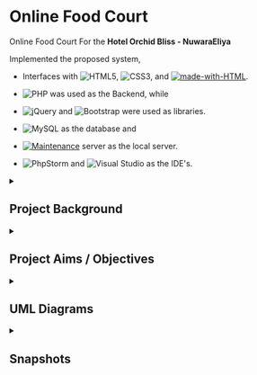 # Online Food Court

Online Food Court For the **Hotel Orchid Bliss - NuwaraEliya** 

Implemented the proposed system,
- Interfaces with ![HTML5](https://img.shields.io/badge/HTML5-%23E34F26.svg?style=plastic&logo=html5&logoColor=white), ![CSS3](https://img.shields.io/badge/CSS3-%231572B6.svg?style=plastic&logo=CSS3&logoColor=white), and [![made-with-HTML](https://img.shields.io/badge/JavaScript-%23323330.svg?style=plastic&logo=javascript&logoColor=%23F7DF1E)](https://www.javascript.com/). 

- ![PHP](https://img.shields.io/badge/PHP-%23777BB4.svg?style=plastic&logo=php&logoColor=white) was used as the Backend, while 

- ![jQuery](https://img.shields.io/badge/jQuery-%230769AD.svg?style=plastic&logo=jquery&logoColor=white) and ![Bootstrap](https://img.shields.io/badge/Bootstrap-%23563D7C.svg?style=plastic&logo=bootstrap&logoColor=white) were used as libraries. 

- ![MySQL](https://img.shields.io/badge/MySql-%2300f.svg?style=plastic&logo=mysql&logoColor=white) as the database and 

- [![Maintenance](https://img.shields.io/badge/X.A.M.P.P-red.svg)](https://bitbucket.org/lbesson/ansi-colors) server as the local server.

- ![PhpStorm](https://img.shields.io/badge/PhpStorm-143?style=plastic&logo=phpstorm&logoColor=black&color=black&labelColor=darkorchid) and ![Visual Studio](https://img.shields.io/badge/Visual%20Studio%20Code-5C2D91.svg?style=plastic&logo=visual-studio&logoColor=white) as the IDE's.

<details>
	<summary> <h2> Project Background </h2> </summary>
<p align="center">

The "Online Food Court" designed and developed for the Client's Hotel, which has a Food Court, consists of three Restaurants. 
	Namely,
	
- **Restaurant 1 – "Pastry Shop"** 
- **Restaurant 2 – "The Lounge"** 
- **Restaurant 3 – "Buffets"** 

The online Food Court system that we are significantly designed simplifies the Ordering Process and the Table Reservation Process of the Hotel for both the Customers and the Restaurant Employees. 

- For the **"Pastry Shop"** and **"The Lounge"** we designed a **"FOOD ORDERING SYSTEM"**
- For the **"Buffets"** we designed a **"TABLE RESERVATION SYSTEM"**

<p align="center">
Proposed Structure of Online Food Court System<br>
<img src="https://user-images.githubusercontent.com/64683688/159475375-7f88790a-3d2d-41bc-a18b-8062bc78e50e.png?raw=true" alt="Proposed Structure of Online Food Court System"/>	
</p>

```
"Food Ordering System" presents an Interactive and up-to-date menu with all available options in a very simple manner. The customer can choose one or more items to place an order which will land in the "Cart". Customers can be fully customizing their orders. They can view all the order details in the cart before checking out. In the end, the customer gets order confirmation details. Once the order is placed, it is entered into the database and retrieved in real-time. This allows "Restaurant Employees" to quickly go through the orders as they are received and process all orders efficiently and effectively with minimal delays and confusion.
```
```
"Table Reservation System" also presents an Interactive system, which enables the customer to access the details of the availability of tables for the buffet while making their reservation online. The System will have all the necessary information about Daily Buffets and the Availability for Reservations. The standard reservation procedure is done via phone calls or by visiting in person to the reservation office.
```

The System has the ability to manage "Customer's Profile," where they can save their previous orders, reservations, and personal information. Further, handling payment and transactions can also be done through this account. 

Customers can view all the order details and can easily change or cancel their orders or reservations. This System provides two ways for payment:  

1. Customers can pay online, and System will take care of payment processing.  
2. Customers can pay at respective restaurants, and the hotel will be responsible for payment. 

Furthermore, customers are rewarded with the offers within allowed conditions.	
	
</p>
</details>


<details>
	<summary> <h2> Project Aims / Objectives </h2> </summary>

- The main aim of designing this project was to develop a system that can manage and handle the activities online that are involved in "Table reservation" and "Food Ordering" in an organized, cost-effective, and reliable manner. 
- To give access for customers to use any electronic device like laptop, computers, smartphones, or tablet to order or reserve, due to social distancing. 
- The System is available and functioning 24*7 and accessible for everyone. Thus, the customers can use the System very efficiently. 
- This System's core objective is that computers manage and store data in an electronic database to replace all existing file-based Reservation systems, which can be highly beneficial for the administration. 

</p>
</details>

<details>
	<summary> <h2> UML Diagrams </h2> </summary>
<p align="center">
	
### 1. Class Diagram	
![image](https://user-images.githubusercontent.com/64683688/160149042-f60b90eb-9f02-4faf-8c02-acd64fee5d1d.png)

### 2. ER Diagram
![image](https://user-images.githubusercontent.com/64683688/160149217-d3222c97-72a4-465e-9e24-59609aad5cff.png)

### 3. Use Case Diagram
![Picture1](https://user-images.githubusercontent.com/64683688/160149517-73c35bd8-6aaa-435d-aaad-cf0b9a49e165.png)
</p>
</details>

<details>
	<summary> <h2> Snapshots </h2> </summary>
<p align="center">
	
### 1. Home Page

![image](https://user-images.githubusercontent.com/64683688/159487951-9362661c-e1b5-4ad5-b533-ba3cc8a6487a.png)

### 2. Restaurant 1 – Pastry Shop

![image](https://user-images.githubusercontent.com/64683688/159488008-7a07d2d0-a148-49f3-90ee-6f95382f895f.png)

### 3. Restaurant 2 – The Lounge

![image](https://user-images.githubusercontent.com/64683688/159488056-7d4d5702-5eef-4fb6-9b6a-a8e9b1897195.png)

### 4. Restaurant 3 – The Buffet

![image](https://user-images.githubusercontent.com/64683688/159488103-80a54205-4f89-4907-ac2e-66ce9140938d.png)

### 5. Contact Us

![image](https://user-images.githubusercontent.com/64683688/159488167-53f26bc3-a9dc-49ed-aee4-28f1d5e74ecc.png)

### USER SIGN-UP AND PASSWORD RESET PROCESS

![image](https://user-images.githubusercontent.com/64683688/159488287-58d7f402-d0c6-435d-8ffc-6633549f1984.png)

![image](https://user-images.githubusercontent.com/64683688/159488558-41ad991a-eb4f-4713-b3f1-9989f6a215be.png)

![image](https://user-images.githubusercontent.com/64683688/159488598-daa704c8-1efc-4f24-851f-160a25447b21.png)

### Login

![image](https://user-images.githubusercontent.com/64683688/159488584-3ba682f7-7ccd-44f7-a33a-d422ce6b2680.png)

### User Profile

![image](https://user-images.githubusercontent.com/64683688/159488669-b4fe8d8b-52a5-4f69-9b99-d81c08fdc07b.png)

![image](https://user-images.githubusercontent.com/64683688/159488690-36b47a9d-39a3-4804-b06e-f21b116a5cab.png)

![image](https://user-images.githubusercontent.com/64683688/159488718-5a268d60-b785-4c7c-87a5-b2ebe6f52e6e.png)

![image](https://user-images.githubusercontent.com/64683688/159488755-e8250e54-bfdd-412a-8a8b-59fbdd9c7739.png)

### CART AND THE CART PROCESS

![image](https://user-images.githubusercontent.com/64683688/159488876-f3cb5389-aafe-45a3-87ff-0a8a0291603c.png)

![image](https://user-images.githubusercontent.com/64683688/159488937-72c8d996-5388-4bc9-8fc2-682a42410d26.png)

![image](https://user-images.githubusercontent.com/64683688/159488948-740a7eed-83b4-4722-b3da-a9e9ac4736d8.png)

![image](https://user-images.githubusercontent.com/64683688/159489020-42f00e08-406d-4957-ae5b-7396245e8226.png)

![image](https://user-images.githubusercontent.com/64683688/159489052-03d55fd6-7a8e-4c3a-9137-8216bd239763.png)

### TABLE BOOKING PROCESS

![image](https://user-images.githubusercontent.com/64683688/159493325-5ebb0723-028e-45e2-b54e-f265fb970a69.png)

![image](https://user-images.githubusercontent.com/64683688/159493347-1a3a42e4-76e1-4cec-a434-2d7bff4b0d31.png)

![image](https://user-images.githubusercontent.com/64683688/159493371-6b4fe846-ed28-4b7a-b29f-106f129194f1.png)

## ADMIN PANEL

### 1. Dashboard
![image](https://user-images.githubusercontent.com/64683688/159649584-429526d9-af72-4d0d-9f0a-9285b2d30f7d.png)

### 2. Food Menu
![image](https://user-images.githubusercontent.com/64683688/159649613-ddbe4af4-9eeb-4eeb-bbbf-1e2081d78f85.png)

#### 2.1. Pastry Shop
![image](https://user-images.githubusercontent.com/64683688/159649693-b47377d7-ed56-463b-b003-8a295500a083.png)
![image](https://user-images.githubusercontent.com/64683688/159649742-ba99647e-fa91-4a9b-a3ba-ffcce69b046f.png)

#### 2.2 The Lounge
![image](https://user-images.githubusercontent.com/64683688/159649792-9ccbea15-26ac-4a11-94ce-6e9b7992bf86.png)
![image](https://user-images.githubusercontent.com/64683688/159649829-69f117fe-f1b1-4672-b3bb-5aebae8c49f1.png)

### 3. Staff Allocation
![image](https://user-images.githubusercontent.com/64683688/159649864-74f9b46b-cc5f-4c5b-a629-76a94e6d83d5.png)

### 4. Promotions
![image](https://user-images.githubusercontent.com/64683688/159649906-8c95ddb7-15ac-4792-a835-060f8e900649.png)

### 5. Orders Management
![image](https://user-images.githubusercontent.com/64683688/159649969-132d1c76-93b4-478a-ac7f-a02c94304a11.png)

![image](https://user-images.githubusercontent.com/64683688/159649984-46dfe9df-a7ad-4e8c-a605-479f29835dbd.png)

![image](https://user-images.githubusercontent.com/64683688/159649999-7a648f78-eb7b-4dee-85e8-3c0e19247a94.png)

### 6. Reservation Management
![image](https://user-images.githubusercontent.com/64683688/159650033-757f996c-bdd0-4c07-a06f-cc30124d7705.png)

![image](https://user-images.githubusercontent.com/64683688/159650054-18ab3c97-2550-4922-ba7d-1775147f1ce8.png)

![image](https://user-images.githubusercontent.com/64683688/159650082-b3f3e041-d613-4fe1-bb26-0b00e716fb81.png)

### 7. Customers
![image](https://user-images.githubusercontent.com/64683688/159650115-f6b53c09-ebbc-43bd-8ea6-f905b51ed53b.png)

### 8. Staff Members
![image](https://user-images.githubusercontent.com/64683688/159650174-4246b2ba-66cb-4e14-a978-564400225e0e.png)

### 9. Profile Settings
![image](https://user-images.githubusercontent.com/64683688/159650218-b0d2ac6e-ef1d-4321-a7a7-f4b4df628a91.png)

</p>
</details>
